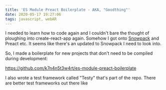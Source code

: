 ```yaml
---
title: 'ES Module Preact Boilerplate - AKA, "Goodthing"'
date: 2020-05-17 19:27:06
tags: javascript, webAR
---
```


I needed to learn how to code again and I couldn't bare the thought of ploughing into create-react-app again. Somehow I got onto [Snowpack](https://legacy.snowpack.dev/#quick-start) and Preact etc. It seems like there's an updated to Snowpack I need to look into.

So, I made a boilerplate for new projects that don't need to be compiled during development:

<https://github.com/k7n4n5t3w4rt/es-module-preact-boilerplate>

I also wrote a test framework called "Testy" that's part of the repo. There are better test frameworks out there like
